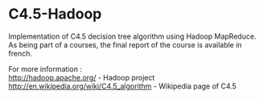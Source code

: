 # C4.5-Hadoop

Implementation of C4.5 decision tree algorithm using Hadoop MapReduce. As being part of a courses, the final report of the course is available in french.


For more information :  
http://hadoop.apache.org/ - Hadoop project  
http://en.wikipedia.org/wiki/C4.5_algorithm - Wikipedia page of C4.5
